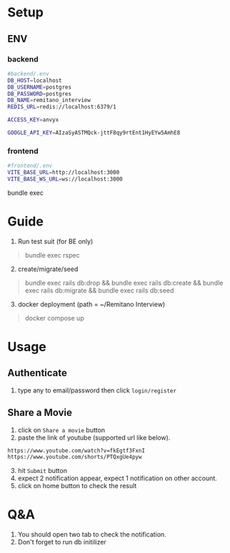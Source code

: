 # Setup
## ENV 
### backend
```bash
#backend/.env
DB_HOST=localhost
DB_USERNAME=postgres
DB_PASSWORD=postgres
DB_NAME=remitano_interview
REDIS_URL=redis://localhost:6379/1

ACCESS_KEY=anvyx

GOOGLE_API_KEY=AIzaSyASTMQck-jttF8qy9rtEnt1HyEYw5AmhE8
```
### frontend

```bash
#frontend/.env
VITE_BASE_URL=http://localhost:3000
VITE_BASE_WS_URL=ws://localhost:3000
```


bundle exec 
# Guide
1. Run test suit  (for BE only)
> bundle exec rspec
2. create/migrate/seed 
>  bundle exec rails db:drop && bundle exec rails db:create && bundle exec rails db:migrate && bundle exec rails db:seed
3. docker deployment (path = ~/Remitano Interview)
> docker compose up 
# Usage 
## Authenticate 
1. type any to email/password then click `login/register`
## Share a Movie
1. click on `Share a movie` button 
2. paste the link of youtube (supported url like below).
```bash
https://www.youtube.com/watch?v=fkEgtf3FxnI
https://www.youtube.com/shorts/PTQxgUe4pyw
```
3. hit `Submit` button
4. expect 2 notification appear, expect 1 notification on other account.
5. click on home button to check the result

# Q&A
1. You should open two tab to check the notification.
2. Don't forget to run db initilizer
